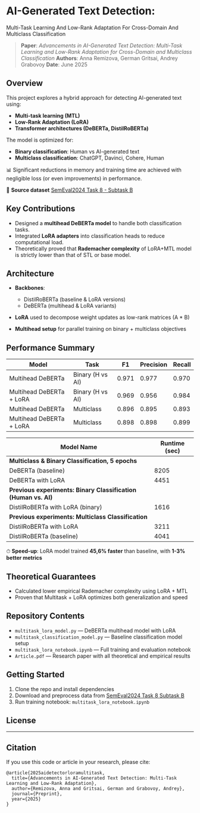 # AI-Generated Text Detection:
Multi-Task Learning And Low-Rank Adaptation For
Cross-Domain And Multiclass Classification

> **Paper**: *Advancements in AI-Generated Text Detection: Multi-Task Learning and Low-Rank Adaptation for Cross-Domain and Multiclass Classification*
> **Authors**: Anna Remizova, German Gritsai, Andrey Grabovoy
> **Date**: June 2025

## Overview

This project explores a hybrid approach for detecting AI-generated text using:

* **Multi-task learning (MTL)**
* **Low-Rank Adaptation (LoRA)**
* **Transformer architectures (DeBERTa, DistilRoBERTa)**

The model is optimized for:

* **Binary classification**: Human vs AI-generated text
* **Multiclass classification**: ChatGPT, Davinci, Cohere, Human

📊 Significant reductions in memory and training time are achieved with negligible loss (or even improvements) in performance.

📁 **Source dataset** [SemEval2024 Task 8 - Subtask B](https://github.com/mbzuai-nlp/SemEval2024-task8)


## Key Contributions

* Designed a **multihead DeBERTa model** to handle both classification tasks.
* Integrated **LoRA adapters** into classification heads to reduce computational load.
* Theoretically proved that **Rademacher complexity** of LoRA+MTL model is strictly lower than that of STL or base model.

## Architecture

* **Backbones**:

  * DistilRoBERTa (baseline & LoRA versions)
  * DeBERTa (multihead & LoRA variants)
* **LoRA** used to decompose weight updates as low-rank matrices (A \* B)
* **Multihead setup** for parallel training on binary + multiclass objectives

## Performance Summary

| Model                    | Task             | F1    | Precision | Recall |
| ------------------------ | ---------------- | ----- | --------- | ------ |
| Multihead DeBERTa        | Binary (H vs AI) | 0.971 | 0.977     | 0.970  |
| Multihead DeBERTa + LoRA | Binary (H vs AI) | 0.969 | 0.956     | 0.984  |
| Multihead DeBERTa        | Multiclass       | 0.896 | 0.895     | 0.893  |
| Multihead DeBERTa + LoRA | Multiclass       | 0.898 | 0.898     | 0.899  |

| **Model Name**                                                                 | **Runtime (sec)** |
|--------------------------------------------------------------------------------|-------------------|
| **Multiclass & Binary Classification, 5 epochs**                               |                   |
| DeBERTa (baseline)                                                             | 8205              |
| DeBERTa with LoRA                                                              | 4451              |
| **Previous experiments: Binary Classification (Human vs. AI)**                 |                   |
| DistilRoBERTa with LoRA (binary)                                               | 1616              |
| **Previous experiments: Multiclass Classification**                            |                   |
| DistilRoBERTa with LoRA                                                        | 3211              |
| DistilRoBERTa (baseline)                                                       | 4041              |

⏱ **Speed-up**: LoRA model trained **45,6% faster** than baseline, with **1-3% better metrics**

## Theoretical Guarantees

* Calculated lower empirical Rademacher complexity using LoRA + MTL
* Proven that Multitask + LoRA optimizes both generalization and speed

## Repository Contents

* `multitask_lora_model.py` — DeBERTa multihead model with LoRA
* `multitask_classification_model.py` — Baseline classification model setup
* `multitask_lora_notebook.ipynb` — Full training and evaluation notebook
* `Article.pdf` — Research paper with all theoretical and empirical results

## Getting Started

1. Clone the repo and install dependencies
2. Download and preprocess data from [SemEval2024 Task 8 Subtask B](https://github.com/mbzuai-nlp/SemEval2024-task8)
3. Run training notebook: `multitask_lora_notebook.ipynb`

## License

---

## Citation

If you use this code or article in your research, please cite:

```
@article{2025aidetectorloramultitask,
  title={Advancements in AI-Generated Text Detection: Multi-Task Learning and Low-Rank Adaptation},
  author={Remizova, Anna and Gritsai, German and Grabovoy, Andrey},
  journal={Preprint},
  year={2025}
}
```
